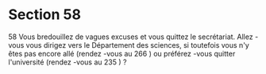 # Section 58

58
Vous bredouillez de vagues excuses et vous quittez le secrétariat.
Allez -vous vous dirigez vers le Département des sciences, si
toutefois vous n'y êtes pas encore allé (rendez -vous au 266 ) ou
préférez -vous quitter l'université (rendez -vous au 235 ) ?